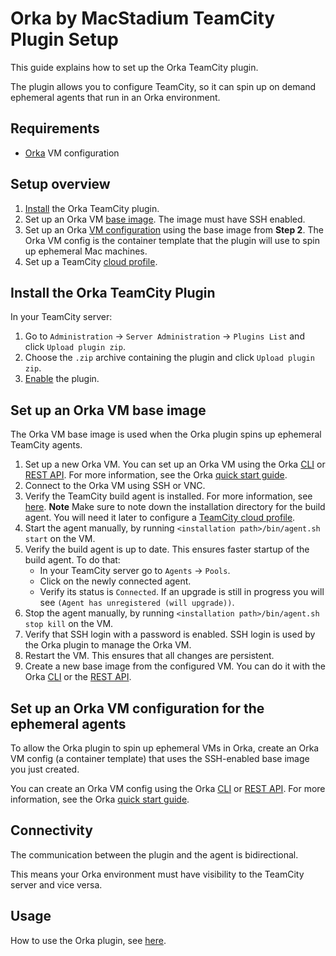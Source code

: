 # Orka by MacStadium TeamCity Plugin Setup

This guide explains how to set up the Orka TeamCity plugin.

The plugin allows you to configure TeamCity, so it can spin up on demand ephemeral agents that run in an Orka environment.

## Requirements

- [Orka][orka] VM configuration

## Setup overview

1. [Install](#set-up-an-orka-vm-base-image) the Orka TeamCity plugin.
2. Set up an Orka VM [base image](#set-up-an-orka-vm-base-image). The image must have SSH enabled.
3. Set up an Orka [VM configuration](#set-up-an-orka-vm-config-for-the-ephemeral-agents) using the base image from **Step 2**. The Orka VM config is the container template that the plugin will use to spin up ephemeral Mac machines.
4. Set up а TeamCity [cloud profile](usage.md#configure-the-macstadium-orka-plugin).

## Install the Orka TeamCity Plugin

In your TeamCity server:

1. Go to `Administration` -> `Server Administration` -> `Plugins List` and click `Upload plugin zip`.
2. Choose the `.zip` archive containing the plugin and click `Upload plugin zip`.
3. [Enable][enable-plugin] the plugin.

## Set up an Orka VM base image

The Orka VM base image is used when the Orka plugin spins up ephemeral TeamCity agents.

1. Set up a new Orka VM. You can set up an Orka VM using the Orka [CLI][cli] or [REST API][api]. For more information, see the Orka [quick start guide][quick-start].
2. Connect to the Orka VM using SSH or VNC.
3. Verify the TeamCity build agent is installed. For more information, see [here][build-agent-install].
   **Note** Make sure to note down the installation directory for the build agent. You will need it later to configure a [TeamCity cloud profile](usage.md#configure-the-macstadium-orka-plugin).
4. Start the agent manually, by running `<installation path>/bin/agent.sh start` on the VM.
5. Verify the build agent is up to date. This ensures faster startup of the build agent. To do that:
   - In your TeamCity server go to `Agents` -> `Pools`.
   - Click on the newly connected agent.
   - Verify its status is `Connected`. If an upgrade is still in progress you will see `(Agent has unregistered (will upgrade))`.
6. Stop the agent manually, by running `<installation path>/bin/agent.sh stop kill` on the VM.
7. Verify that SSH login with a password is enabled. SSH login is used by the Orka plugin to manage the Orka VM.
8. Restart the VM. This ensures that all changes are persistent.
9. Create a new base image from the configured VM. You can do it with the Orka [CLI][cli-save-image] or the [REST API][rest-save-image].

## Set up an Orka VM configuration for the ephemeral agents

To allow the Orka plugin to spin up ephemeral VMs in Orka, create an Orka VM config (a container template) that uses the SSH-enabled base image you just created.

You can create an Orka VM config using the Orka [CLI][cli] or [REST API][api]. For more information, see the Orka [quick start guide][quick-start].

## Connectivity

The communication between the plugin and the agent is bidirectional.

This means your Orka environment must have visibility to the TeamCity server and vice versa.

## Usage

How to use the Orka plugin, see [here](usage.md).

[enable-plugin]: https://www.jetbrains.com/help/teamcity/installing-additional-plugins.html#InstallingAdditionalPlugins-Enablingtheplugin
[build-agent-install]: https://www.jetbrains.com/help/teamcity/setting-up-and-running-additional-build-agents.html#SettingupandRunningAdditionalBuildAgents-InstallingviaZIPFile
[orka]: https://orkadocs.macstadium.com/docs/getting-started
[cli]: https://orkadocs.macstadium.com/docs/example-cli-workflows
[api]: https://documenter.getpostman.com/view/6574930/S1ETRGzt?version=latest
[quick-start]: https://orkadocs.macstadium.com/docs/quick-start
[cli-save-image]: https://orkadocs.macstadium.com/docs/existing-images-upload-management#section--create-or-update-a-base-image-from-a-deployed-vm-
[rest-save-image]: https://documenter.getpostman.com/view/6574930/S1ETRGzt?version=latest#56c72702-c1cd-44e9-888e-0b3625dc22e4
